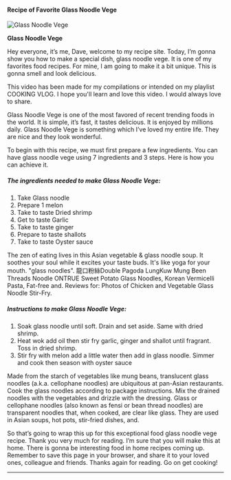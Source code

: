             

#### Recipe of Favorite Glass Noodle Vege

![Glass Noodle Vege](https://img-global.cpcdn.com/recipes/76314aff69d0ce20/751x532cq70/glass-noodle-vege-recipe-main-photo.jpg)

**Glass Noodle Vege**

Hey everyone, it’s me, Dave, welcome to my recipe site. Today, I’m gonna show you how to make a special dish, glass noodle vege. It is one of my favorites food recipes. For mine, I am going to make it a bit unique. This is gonna smell and look delicious.

This video has been made for my compilations or intended on my playlist COOKING VLOG. I hope you'll learn and love this video. I would always love to share.

Glass Noodle Vege is one of the most favored of recent trending foods in the world. It is simple, it’s fast, it tastes delicious. It is enjoyed by millions daily. Glass Noodle Vege is something which I’ve loved my entire life. They are nice and they look wonderful.

To begin with this recipe, we must first prepare a few ingredients. You can have glass noodle vege using 7 ingredients and 3 steps. Here is how you can achieve it.

##### The ingredients needed to make Glass Noodle Vege:

1.  Take Glass noodle
2.  Prepare 1 melon
3.  Take to taste Dried shrimp
4.  Get to taste Garlic
5.  Take to taste ginger
6.  Prepare to taste shallots
7.  Take to taste Oyster sauce

The zen of eating lives in this Asian vegetable & glass noodle soup. It soothes your soul while it excites your taste buds. It's like yoga for your mouth. "glass noodles". 龍口粉絲Double Pagoda LungKuw Mung Been Threads Noodle ONTRUE Sweet Potato Glass Noodles, Korean Vermicelli Pasta, Fat-free and. Reviews for: Photos of Chicken and Vegetable Glass Noodle Stir-Fry.

##### Instructions to make Glass Noodle Vege:

1.  Soak glass noodle until soft. Drain and set aside. Same with dried shrimp.
2.  Heat wok add oil then stir fry garlic, ginger and shallot until fragrant. Toss in dried shrimp.
3.  Stir fry with melon add a little water then add in glass noodle. Simmer and cook then season with oyster sauce

Made from the starch of vegetables like mung beans, translucent glass noodles (a.k.a. cellophane noodles) are ubiquitous at pan-Asian restaurants. Cook the glass noodles according to package instructions. Mix the drained noodles with the vegetables and drizzle with the dressing. Glass or cellophane noodles (also known as fensi or bean thread noodles) are transparent noodles that, when cooked, are clear like glass. They are used in Asian soups, hot pots, stir-fried dishes, and.

So that’s going to wrap this up for this exceptional food glass noodle vege recipe. Thank you very much for reading. I’m sure that you will make this at home. There is gonna be interesting food in home recipes coming up. Remember to save this page in your browser, and share it to your loved ones, colleague and friends. Thanks again for reading. Go on get cooking!

* * *